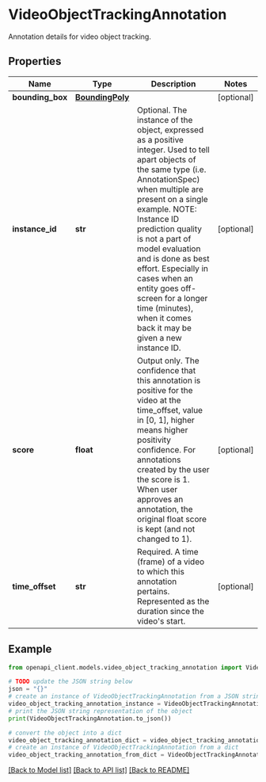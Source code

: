 # VideoObjectTrackingAnnotation

Annotation details for video object tracking.

## Properties

Name | Type | Description | Notes
------------ | ------------- | ------------- | -------------
**bounding_box** | [**BoundingPoly**](BoundingPoly.md) |  | [optional] 
**instance_id** | **str** | Optional. The instance of the object, expressed as a positive integer. Used to tell apart objects of the same type (i.e. AnnotationSpec) when multiple are present on a single example. NOTE: Instance ID prediction quality is not a part of model evaluation and is done as best effort. Especially in cases when an entity goes off-screen for a longer time (minutes), when it comes back it may be given a new instance ID. | [optional] 
**score** | **float** | Output only. The confidence that this annotation is positive for the video at the time_offset, value in [0, 1], higher means higher positivity confidence. For annotations created by the user the score is 1. When user approves an annotation, the original float score is kept (and not changed to 1). | [optional] 
**time_offset** | **str** | Required. A time (frame) of a video to which this annotation pertains. Represented as the duration since the video&#39;s start. | [optional] 

## Example

```python
from openapi_client.models.video_object_tracking_annotation import VideoObjectTrackingAnnotation

# TODO update the JSON string below
json = "{}"
# create an instance of VideoObjectTrackingAnnotation from a JSON string
video_object_tracking_annotation_instance = VideoObjectTrackingAnnotation.from_json(json)
# print the JSON string representation of the object
print(VideoObjectTrackingAnnotation.to_json())

# convert the object into a dict
video_object_tracking_annotation_dict = video_object_tracking_annotation_instance.to_dict()
# create an instance of VideoObjectTrackingAnnotation from a dict
video_object_tracking_annotation_from_dict = VideoObjectTrackingAnnotation.from_dict(video_object_tracking_annotation_dict)
```
[[Back to Model list]](../README.md#documentation-for-models) [[Back to API list]](../README.md#documentation-for-api-endpoints) [[Back to README]](../README.md)


